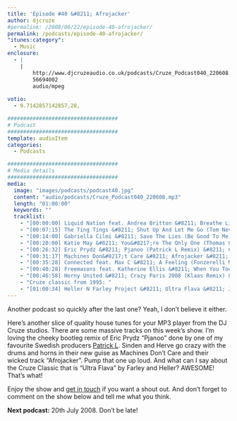 ```yaml
---
title: 'Episode #40 &#8211; Afrojacker'
author: djcruze
#permalink: /2008/06/22/episode-40-afrojacker/
permalink: /podcasts/episode-40-afrojacker/
"itunes:category":
  - Music
enclosure:
  - |
    |
        http://www.djcruzeaudio.co.uk/podcasts/Cruze_Podcast040_220608.mp3
        56694002
        audio/mpeg
        
votio:
  - 9.7142857142857,28,

###################################
# Podcast
###################################
template: audioItem
categories:
  - Podcasts

###################################
# Media details
###################################
media:
  image: "images/podcasts/podcast40.jpg"
  content: "audio/podcasts/Cruze_Podcast040_220608.mp3"
  length: "01:00:00"
  keywords: ""
  tracklist:
    - "[00:00:00] Liquid Nation feat. Andrea Britton &#8211; Breathe Life (Chris Ortega &#038; Thomas Gold Dub) &#8211; Hit! Records"
    - "[00:07:15] The Ting Tings &#8211; Shut Up And Let Me Go (Tom Neville&#8217;s Keep It Quiet Dub) (Funkfinders cut-up edit) &#8211; Columbia"
    - "[00:14:00] Gabriella Cilmi &#8211; Save The Lies (Be Good To Me) (Out Of Office Remix) &#8211; Island"
    - "[00:20:00] Katie May &#8211; You&#8217;re The Only One (Thomas Gold Remix) &#8211; AATW"
    - "[00:26:32] Eric Prydz &#8211; Pjanoo (Patrick L Remix) &#8211; CDR"
    - "[00:31:17] Machines Don&#8217;t Care &#8211; Afrojacker &#8211; Machines Don&#8217;t Care"
    - "[00:35:28] Connected feat. Max C &#8211; A Feeling (Fonzerelli Mix) &#8211; Big In Ibiza"
    - "[00:40:28] Freemasons feat. Katherine Ellis &#8211; When You Touch Me (Freemasons 2008 Club Mix) &#8211; Loaded Records"
    - "[00:46:58] Horny United &#8211; Crazy Paris 2008 (Klaas Remix) &#8211; Attractive Music"
    - "Cruze classic from 1995: "
    - "[01:00:34] Heller N Farley Project &#8211; Ultra Flava &#8211; Jus&#8217; Trax"
---
```


Another podcast so quickly after the last one? Yeah, I don&#8217;t believe it either.

Here&#8217;s another slice of quality house tunes for your MP3 player from the DJ Cruze studios. There are some massive tracks on this week&#8217;s show. I&#8217;m loving the cheeky bootleg remix of Eric Prydz &#8220;Pjanoo&#8221; done by one of my favourite Swedish producers [Patrick L][1]. Sinden and Herve go crazy with the drums and horns in their new guise as Machines Don&#8217;t Care and their wicked track &#8220;Afrojacker&#8221;. Pump that one up loud. And what can I say about the Cruze Classic that is &#8220;Ultra Flava&#8221; by Farley and Heller? AWESOME! That&#8217;s what!

Enjoy the show and [get in touch][2] if you want a shout out. And don&#8217;t forget to comment on the show below and tell me what you think.

**Next podcast:** 20th July 2008. Don&#8217;t be late!

 [1]: http://www.patrickl.se
 [2]: /cms/contact/
 [3]: http://www.djcruze.co.uk/cms/wp-content/DownloadButton.gif
 [4]: http://www.djcruzeaudio.co.uk/podcasts/Cruze_Podcast040_220608.mp3